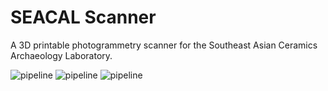# SEACAL Scanner
A 3D printable photogrammetry scanner for the Southeast Asian Ceramics Archaeology Laboratory.

![pipeline](https://github.com/keeeal/seacal-scanner/actions/workflows/cad.yaml/badge.svg)
![pipeline](https://github.com/keeeal/seacal-scanner/actions/workflows/firmware.yaml/badge.svg)
![pipeline](https://github.com/keeeal/seacal-scanner/actions/workflows/pcb.yaml/badge.svg)

